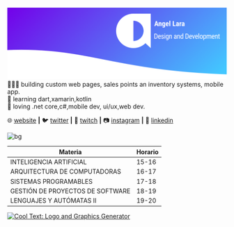 [![bg][banner]][website]
👨🏼‍💻 building custom web pages, sales points an inventory systems, mobile app. <br />
🧠 learning dart,xamarin,kotlin  <br />
💜 loving .net core,c#,mobile dev, ui/ux,web dev.   <br />

🌐 [website][website] **|** 
🐦 [twitter][twitter] **|** 
🎥 [twitch][twitch] **|** 
📷 [instagram][instagram] **|** 
👔 [linkedin][linkedin]

![bg][stidytext]

|Materia|Horario|
|---|---|
|INTELIGENCIA ARTIFICIAL|15-16|
|ARQUITECTURA DE COMPUTADORAS|16-17|
|SISTEMAS PROGRAMABLES|17-18 |
|GESTIÓN DE PROYECTOS DE SOFTWARE|18-19|
|LENGUAJES Y AUTÓMATAS II|19-20|

<a href="http://cooltext.com" target="_top"><img src="https://cooltext.com/images/ct_pixel.gif" width="80" height="15" alt="Cool Text: Logo and Graphics Generator" border="0" /></a>


[banner]: https://raw.githubusercontent.com/Lithuz/Lithuz/master/banner_gu.png
[stidytext]: https://images.cooltext.com/5465870.png
[website]: https://aldesigndev.com/
[twitter]: https://twitter.com/lithuz
[twitch]: https://twitch.tv/lithuz
[instagram]: https://www.instagram.com/lithuz
[linkedin]: https://www.linkedin.com/in/angel-lara-437b2461
